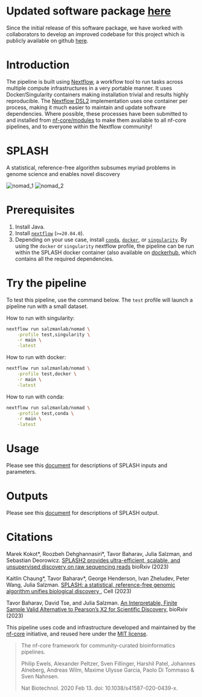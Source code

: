 # Updated software package [here](https://github.com/refresh-bio/SPLASH)

Since the initial release of this software package, we have worked with collaborators to develop an improved codebase for this project which is publicly available on github [here](https://github.com/refresh-bio/SPLASH).

# Introduction

The pipeline is built using [Nextflow](https://www.nextflow.io), a workflow tool to run tasks across multiple compute infrastructures in a very portable manner. It uses Docker/Singularity containers making installation trivial and results highly reproducible. The [Nextflow DSL2](https://www.nextflow.io/docs/latest/dsl2.html) implementation uses one container per process, making it much easier to maintain and update software dependencies. Where possible, these processes have been submitted to and installed from [nf-core/modules](https://github.com/nf-core/modules) to make them available to all nf-core pipelines, and to everyone within the Nextflow community!

# SPLASH
A statistical, reference-free algorithm subsumes myriad problems in genome science and enables novel discovery

![nomad_1](https://github.com/salzmanlab/nomad/blob/main/assets/nomad_1.png?raw=true "Title")
![nomad_2](https://github.com/salzmanlab/nomad/blob/main/assets/nomad_2.png?raw=true "Title2")

# Prerequisites

1. Install Java.
2. Install [`nextflow`](https://nf-co.re/usage/installation) (`>=20.04.0`).
3. Depending on your use case, install [`conda`](https://docs.conda.io/projects/conda/en/latest/user-guide/install/index.html#regular-installation), [`docker`](https://www.docker.com/), or [`singularity`](https://sylabs.io/guides/3.5/user-guide/introduction.html). By using the `docker` or `singularity` nextflow profile, the pipeline can be run within the SPLASH docker container (also available on [dockerhub](https://hub.docker.com/repository/docker/kaitlinchaung/stringstats), which contains all the required dependencies.

# Try the pipeline
To test this pipeline, use the command below. The `test` profile will launch a pipeline run with a small dataset.

How to run with singularity:
```bash
nextflow run salzmanlab/nomad \
    -profile test,singularity \
    -r main \
    -latest
```

How to run with docker:
```bash
nextflow run salzmanlab/nomad \
    -profile test,docker \
    -r main \
    -latest
```

How to run with conda:
```bash
nextflow run salzmanlab/nomad \
    -profile test,conda \
    -r main \
    -latest
```

# Usage
Please see this [document](https://github.com/salzmanlab/nomad/blob/main/docs/usage.md) for descriptions of SPLASH inputs and parameters.
# Outputs
Please see this [document](https://github.com/salzmanlab/nomad/blob/main/docs/output.md) for descriptions of SPLASH output.


# Citations
Marek Kokot*, Roozbeh Dehghannasiri*, Tavor Baharav, Julia Salzman, and Sebastian Deorowicz.
[SPLASH2 provides ultra-efficient, scalable, and unsupervised discovery on raw sequencing reads](https://www.biorxiv.org/content/10.1101/2023.03.17.533189) 
bioRxiv (2023)
 
Kaitlin Chaung*, Tavor Baharav*, George Henderson, Ivan Zheludev, Peter Wang, Julia Salzman. [SPLASH: a statistical, reference-free genomic algorithm unifies biological discovery
](https://doi.org/10.1016/j.cell.2023.10.028), Cell (2023)
 
Tavor Baharav, David Tse, and Julia Salzman. 
[An Interpretable, Finite Sample Valid Alternative to Pearson’s X2 for Scientific Discovery](https://www.biorxiv.org/content/10.1101/2023.03.16.533008), bioRxiv (2023)

This pipeline uses code and infrastructure developed and maintained by the [nf-core](https://nf-co.re) initiative, and reused here under the [MIT license](https://github.com/nf-core/tools/blob/master/LICENSE).

> The nf-core framework for community-curated bioinformatics pipelines.
>
> Philip Ewels, Alexander Peltzer, Sven Fillinger, Harshil Patel, Johannes Alneberg, Andreas Wilm, Maxime Ulysse Garcia, Paolo Di Tommaso & Sven Nahnsen.
>
> Nat Biotechnol. 2020 Feb 13. doi: 10.1038/s41587-020-0439-x.
>

